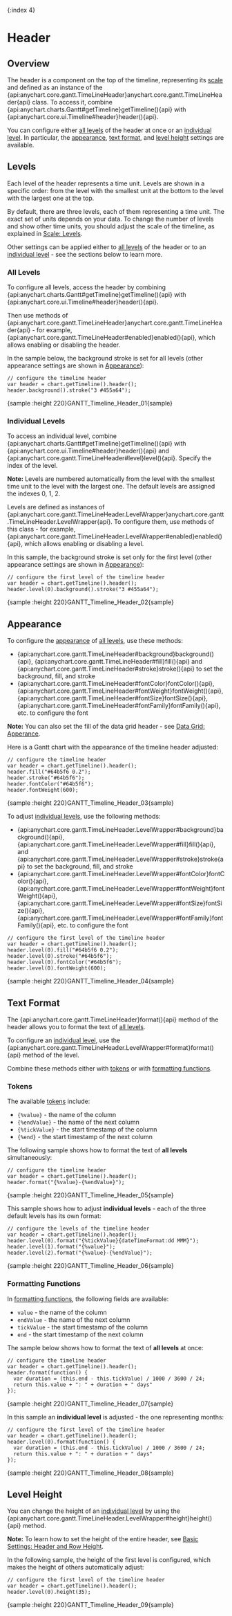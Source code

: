 {:index 4}
# Header

## Overview

The header is a component on the top of the timeline, representing its [scale](Scale) and defined as an instance of the {api:anychart.core.gantt.TimeLineHeader}anychart.core.gantt.TimeLineHeader{api} class. To access it, combine {api:anychart.charts.Gantt#getTimeline}getTimeline(){api} with {api:anychart.core.ui.Timeline#header}header(){api}.

You can configure either [all levels](#all_levels) of the header at once or an [individual level](#individual_levels). In particular, the [appearance](#appearance), [text format](#text_format), and [level height](#level_height) settings are available.

## Levels

Each level of the header represents a time unit. Levels are shown in a specific order: from the level with the smallest unit at the bottom to the level with the largest one at the top.

By default, there are three levels, each of them representing a time unit. The exact set of units depends on your data. To change the number of levels and show other time units, you should adjust the scale of the timeline, as explained in [Scale: Levels](Scale#levels).

Other settings can be applied either to [all levels](#all_levels) of the header or to  an [individual level](#individual_levels) - see the sections below to learn more.

### All Levels

To configure all levels, access the header by combining {api:anychart.charts.Gantt#getTimeline}getTimeline(){api} with {api:anychart.core.ui.Timeline#header}header(){api}.

Then use methods of {api:anychart.core.gantt.TimeLineHeader}anychart.core.gantt.TimeLineHeader{api} - for example, {api:anychart.core.gantt.TimeLineHeader#enabled}enabled(){api}, which allows enabling or disabling the header.

In the sample below, the background stroke is set for all levels (other appearance settings are shown in [Appearance](#appearance)):

```
// configure the timeline header
var header = chart.getTimeline().header();
header.background().stroke("3 #455a64");
```

{sample :height 220}GANTT\_Timeline\_Header\_01{sample}

### Individual Levels

To access an individual level, combine {api:anychart.charts.Gantt#getTimeline}getTimeline(){api} with {api:anychart.core.ui.Timeline#header}header(){api} and {api:anychart.core.gantt.TimeLineHeader#level}level(){api}. Specify the index of the level.

**Note:** Levels are numbered automatically from the level with the smallest time unit to the level with the largest one. The default levels are assigned the indexes 0, 1, 2.

Levels are defined as instances of {api:anychart.core.gantt.TimeLineHeader.LevelWrapper}anychart.core.gantt.TimeLineHeader.LevelWrapper{api}. To configure them, use methods of this class - for example, {api:anychart.core.gantt.TimeLineHeader.LevelWrapper#enabled}enabled(){api}, which allows enabling or disabling a level.

In this sample, the background stroke is set only for the first level (other appearance settings are shown in [Appearance](#appearance)):

```
// configure the first level of the timeline header
var header = chart.getTimeline().header();
header.level(0).background().stroke("3 #455a64");
```

{sample :height 220}GANTT\_Timeline\_Header\_02{sample}

## Appearance

To configure the [appearance](../../Appearance_Settings) of [all levels](#all_levels), use these methods:

* {api:anychart.core.gantt.TimeLineHeader#background}background(){api}, {api:anychart.core.gantt.TimeLineHeader#fill}fill(){api} and {api:anychart.core.gantt.TimeLineHeader#stroke}stroke(){api} to set the background, fill, and stroke
* {api:anychart.core.gantt.TimeLineHeader#fontColor}fontColor(){api}, {api:anychart.core.gantt.TimeLineHeader#fontWeight}fontWeight(){api}, {api:anychart.core.gantt.TimeLineHeader#fontSize}fontSize(){api}, {api:anychart.core.gantt.TimeLineHeader#fontFamily}fontFamily(){api}, etc. to configure the font

**Note:** You can also set the fill of the data grid header - see [Data Grid: Apperance](../Data_Grid/Appearance).

Here is a Gantt chart with the appearance of the timeline header adjusted:

```
// configure the timeline header
var header = chart.getTimeline().header();
header.fill("#64b5f6 0.2");
header.stroke("#64b5f6");
header.fontColor("#64b5f6");
header.fontWeight(600);
```

{sample :height 220}GANTT\_Timeline\_Header\_03{sample}

To adjust [individual levels](#individual_levels), use the following methods:

* {api:anychart.core.gantt.TimeLineHeader.LevelWrapper#background}background(){api}, {api:anychart.core.gantt.TimeLineHeader.LevelWrapper#fill}fill(){api}, and {api:anychart.core.gantt.TimeLineHeader.LevelWrapper#stroke}stroke{api} to set the background, fill, and stroke
* {api:anychart.core.gantt.TimeLineHeader.LevelWrapper#fontColor}fontColor(){api}, {api:anychart.core.gantt.TimeLineHeader.LevelWrapper#fontWeight}fontWeight(){api}, {api:anychart.core.gantt.TimeLineHeader.LevelWrapper#fontSize}fontSize(){api}, {api:anychart.core.gantt.TimeLineHeader.LevelWrapper#fontFamily}fontFamily(){api}, etc. to configure the font


```
// configure the first level of the timeline header
var header = chart.getTimeline().header();
header.level(0).fill("#64b5f6 0.2");
header.level(0).stroke("#64b5f6");
header.level(0).fontColor("#64b5f6");
header.level(0).fontWeight(600);
```

{sample :height 220}GANTT\_Timeline\_Header\_04{sample}

## Text Format

The {api:anychart.core.gantt.TimeLineHeader}format(){api} method of the header allows you to format the text of [all levels](#all_levels).

To configure an [individual level](#individual_levels), use the {api:anychart.core.gantt.TimeLineHeader.LevelWrapper#format}format(){api} method of the level.

Combine these methods either with [tokens](../../Common_Settings/Text_Formatters#string_tokens) or with [formatting functions](../../Common_Settings/Text_Formatters#formatting_functions).

### Tokens

The available [tokens](../../Common_Settings/Text_Formatters#string_tokens) include:

* `{%value}` - the name of the column
* `{%endValue}` - the name of the next column
* `{%tickValue}` - the start timestamp of the column
* `{%end}` - the start timestamp of the next column

The following sample shows how to format the text of **all levels** simultaneously:

```
// configure the timeline header
var header = chart.getTimeline().header();
header.format("{%value}-{%endValue}");
```

{sample :height 220}GANTT\_Timeline\_Header\_05{sample}

This sample shows how to adjust **individual levels** - each of the three default levels has its own format:

```
// configure the levels of the timeline header
var header = chart.getTimeline().header();
header.level(0).format("{%tickValue}{dateTimeFormat:dd MMM}");
header.level(1).format("{%value}");
header.level(2).format("{%value}-{%endValue}");
```

{sample :height 220}GANTT\_Timeline\_Header\_06{sample}

### Formatting Functions

In [formatting functions](../../Common_Settings/Text_Formatters#formatting_functions), the following fields are available:

* `value` - the name of the column
* `endValue` - the name of the next column
* `tickValue` - the start timestamp of the column
* `end` - the start timestamp of the next column

The sample below shows how to format the text of **all levels** at once:

```
// configure the timeline header
var header = chart.getTimeline().header();
header.format(function() {
  var duration = (this.end - this.tickValue) / 1000 / 3600 / 24;
  return this.value + ": " + duration + " days"
});
```

{sample :height 220}GANTT\_Timeline\_Header\_07{sample}

In this sample an **individual level** is adjusted - the one representing months:

```
// configure the first level of the timeline header
var header = chart.getTimeline().header();
header.level(0).format(function() {
  var duration = (this.end - this.tickValue) / 1000 / 3600 / 24;
  return this.value + ": " + duration + " days"
});
```

{sample :height 220}GANTT\_Timeline\_Header\_08{sample}

## Level Height

You can change the height of an [individual level](#individual_levels) by using the {api:anychart.core.gantt.TimeLineHeader.LevelWrapper#height}height(){api} method.

**Note:** To learn how to set the height of the entire header, see [Basic Settings: Header and Row Height](../Basic_Settings#header_and_row_height).

In the following sample, the height of the first level is configured, which makes the height of others automatically adjust:

```
// configure the first level of the timeline header
var header = chart.getTimeline().header();
header.level(0).height(35);
```

{sample :height 220}GANTT\_Timeline\_Header\_09{sample}